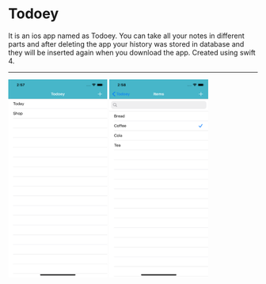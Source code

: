 # Todoey

It is an ios app named as Todoey. You can take all your notes in different parts and after deleting the app your history was stored in database and they will be inserted again when you download the app.
Created using swift 4.

<hr>

<img src="screenshots/home.png" width="200" height="400"> <img src="screenshots/items.png" width="200" height="400">
